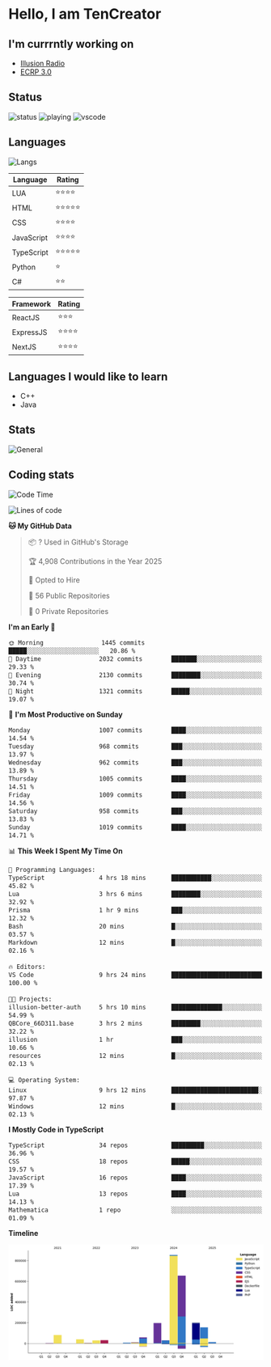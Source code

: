 # Hello, I am TenCreator

## I'm currrntly working on
- [Illusion Radio](https://illusionradio.co.uk/)
- [ECRP 3.0](http://github.com/Emerald-Coast-Roleplay/)

## Status
![status](https://api.statusbadges.me/badge/status/518334475038359555?simple=true&style=for-the-badge)
![playing](https://api.statusbadges.me/badge/playing/518334475038359555?style=for-the-badge)
![vscode](https://api.statusbadges.me/badge/vscode/518334475038359555?style=for-the-badge)

## Languages
![Langs](https://github-readme-stats.vercel.app/api/top-langs/?username=tencreator&layout=compact&theme=radical)


|Language|Rating|
|--------|------|
|LUA|⭐️⭐️⭐️⭐️|
|HTML|⭐️⭐️⭐️⭐️⭐️|
|CSS|⭐️⭐️⭐️⭐️|
|JavaScript|⭐️⭐️⭐️⭐️|
|TypeScript|⭐️⭐️⭐️⭐️⭐️|
|Python|⭐️|
|C#|⭐️⭐️ |

|Framework|Rating|
|--------|------|
|ReactJS|⭐️⭐️⭐|
|ExpressJS|⭐️⭐️⭐️⭐️|
|NextJS|⭐️⭐️⭐⭐️|

## Languages I would like to learn
- C++
- Java

## Stats
![General](https://github-readme-stats.vercel.app/api?username=tencreator&show_icons=true&theme=radical)

## Coding stats

<!--START_SECTION:waka-->
![Code Time](http://img.shields.io/badge/Code%20Time-663%20hrs%2035%20mins-blue)

![Lines of code](https://img.shields.io/badge/From%20Hello%20World%20I%27ve%20Written-2.4%20million%20lines%20of%20code-blue)

**🐱 My GitHub Data** 

> 📦 ? Used in GitHub's Storage 
 > 
> 🏆 4,908 Contributions in the Year 2025
 > 
> 💼 Opted to Hire
 > 
> 📜 56 Public Repositories 
 > 
> 🔑 0 Private Repositories 
 > 
**I'm an Early 🐤** 

```text
🌞 Morning                1445 commits        █████░░░░░░░░░░░░░░░░░░░░   20.86 % 
🌆 Daytime                2032 commits        ███████░░░░░░░░░░░░░░░░░░   29.33 % 
🌃 Evening                2130 commits        ████████░░░░░░░░░░░░░░░░░   30.74 % 
🌙 Night                  1321 commits        █████░░░░░░░░░░░░░░░░░░░░   19.07 % 
```
📅 **I'm Most Productive on Sunday** 

```text
Monday                   1007 commits        ████░░░░░░░░░░░░░░░░░░░░░   14.54 % 
Tuesday                  968 commits         ███░░░░░░░░░░░░░░░░░░░░░░   13.97 % 
Wednesday                962 commits         ███░░░░░░░░░░░░░░░░░░░░░░   13.89 % 
Thursday                 1005 commits        ████░░░░░░░░░░░░░░░░░░░░░   14.51 % 
Friday                   1009 commits        ████░░░░░░░░░░░░░░░░░░░░░   14.56 % 
Saturday                 958 commits         ███░░░░░░░░░░░░░░░░░░░░░░   13.83 % 
Sunday                   1019 commits        ████░░░░░░░░░░░░░░░░░░░░░   14.71 % 
```


📊 **This Week I Spent My Time On** 

```text
💬 Programming Languages: 
TypeScript               4 hrs 18 mins       ███████████░░░░░░░░░░░░░░   45.82 % 
Lua                      3 hrs 6 mins        ████████░░░░░░░░░░░░░░░░░   32.92 % 
Prisma                   1 hr 9 mins         ███░░░░░░░░░░░░░░░░░░░░░░   12.32 % 
Bash                     20 mins             █░░░░░░░░░░░░░░░░░░░░░░░░   03.57 % 
Markdown                 12 mins             █░░░░░░░░░░░░░░░░░░░░░░░░   02.16 % 

🔥 Editors: 
VS Code                  9 hrs 24 mins       █████████████████████████   100.00 % 

🐱‍💻 Projects: 
illusion-better-auth     5 hrs 10 mins       ██████████████░░░░░░░░░░░   54.99 % 
QBCore_66D311.base       3 hrs 2 mins        ████████░░░░░░░░░░░░░░░░░   32.22 % 
illusion                 1 hr                ███░░░░░░░░░░░░░░░░░░░░░░   10.66 % 
resources                12 mins             █░░░░░░░░░░░░░░░░░░░░░░░░   02.13 % 

💻 Operating System: 
Linux                    9 hrs 12 mins       ████████████████████████░   97.87 % 
Windows                  12 mins             █░░░░░░░░░░░░░░░░░░░░░░░░   02.13 % 
```

**I Mostly Code in TypeScript** 

```text
TypeScript               34 repos            █████████░░░░░░░░░░░░░░░░   36.96 % 
CSS                      18 repos            █████░░░░░░░░░░░░░░░░░░░░   19.57 % 
JavaScript               16 repos            ████░░░░░░░░░░░░░░░░░░░░░   17.39 % 
Lua                      13 repos            ████░░░░░░░░░░░░░░░░░░░░░   14.13 % 
Mathematica              1 repo              ░░░░░░░░░░░░░░░░░░░░░░░░░   01.09 % 
```



**Timeline**

![Lines of Code chart](https://raw.githubusercontent.com/tencreator/tencreator/main/assets/bar_graph.png)


<!--END_SECTION:waka-->
